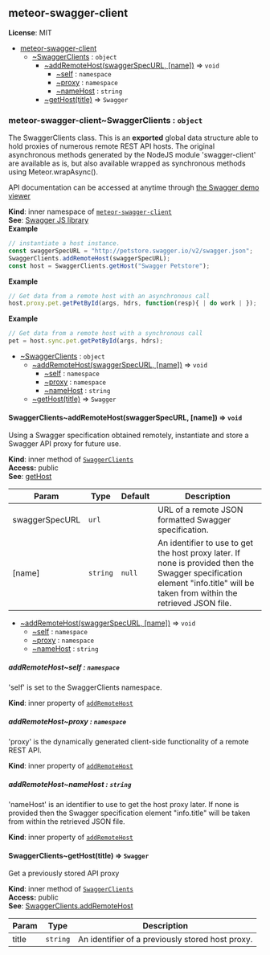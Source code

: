 <a name="module_meteor-swagger-client"></a>
## meteor-swagger-client
**License**: MIT  

* [meteor-swagger-client](#module_meteor-swagger-client)
  * [~SwaggerClients](#module_meteor-swagger-client..SwaggerClients) : <code>object</code>
    * [~addRemoteHost(swaggerSpecURL, [name])](#module_meteor-swagger-client..SwaggerClients..addRemoteHost) ⇒ <code>void</code>
      * [~self](#module_meteor-swagger-client..SwaggerClients..addRemoteHost..self) : <code>namespace</code>
      * [~proxy](#module_meteor-swagger-client..SwaggerClients..addRemoteHost..proxy) : <code>namespace</code>
      * [~nameHost](#module_meteor-swagger-client..SwaggerClients..addRemoteHost..nameHost) : <code>string</code>
    * [~getHost(title)](#module_meteor-swagger-client..SwaggerClients..getHost) ⇒ <code>Swagger</code>

<a name="module_meteor-swagger-client..SwaggerClients"></a>
### meteor-swagger-client~SwaggerClients : <code>object</code>
The SwaggerClients class. 
This is an <b>exported</b> global data structure able to hold proxies of
numerous remote REST API hosts.  The original asynchronous methods generated
by the NodeJS module 'swagger-client' are available as is, but also available
wrapped as synchronous methods using Meteor.wrapAsync().

API documentation can be accessed at anytime through
[the Swagger demo viewer](http://petstore.swagger.io/)

**Kind**: inner namespace of <code>[meteor-swagger-client](#module_meteor-swagger-client)</code>  
**See**: [Swagger JS library](https://github.com/swagger-api/swagger-js)  
**Example**  
```js
// instantiate a host instance.
const swaggerSpecURL = "http://petstore.swagger.io/v2/swagger.json";
SwaggerClients.addRemoteHost(swaggerSpecURL);
const host = SwaggerClients.getHost("Swagger Petstore");
```
**Example**  
```js
// Get data from a remote host with an asynchronous call
host.proxy.pet.getPetById(args, hdrs, function(resp){ | do work | });
```
**Example**  
```js
// Get data from a remote host with a synchronous call
pet = host.sync.pet.getPetById(args, hdrs);
```

* [~SwaggerClients](#module_meteor-swagger-client..SwaggerClients) : <code>object</code>
  * [~addRemoteHost(swaggerSpecURL, [name])](#module_meteor-swagger-client..SwaggerClients..addRemoteHost) ⇒ <code>void</code>
    * [~self](#module_meteor-swagger-client..SwaggerClients..addRemoteHost..self) : <code>namespace</code>
    * [~proxy](#module_meteor-swagger-client..SwaggerClients..addRemoteHost..proxy) : <code>namespace</code>
    * [~nameHost](#module_meteor-swagger-client..SwaggerClients..addRemoteHost..nameHost) : <code>string</code>
  * [~getHost(title)](#module_meteor-swagger-client..SwaggerClients..getHost) ⇒ <code>Swagger</code>

<a name="module_meteor-swagger-client..SwaggerClients..addRemoteHost"></a>
#### SwaggerClients~addRemoteHost(swaggerSpecURL, [name]) ⇒ <code>void</code>
Using a Swagger specification obtained remotely, instantiate and store
a Swagger API proxy for future use.

**Kind**: inner method of <code>[SwaggerClients](#module_meteor-swagger-client..SwaggerClients)</code>  
**Access:** public  
**See**: [getHost](getHost)  

| Param | Type | Default | Description |
| --- | --- | --- | --- |
| swaggerSpecURL | <code>url</code> |  | URL of a remote JSON formatted Swagger specification. |
| [name] | <code>string</code> | <code>null</code> | An identifier to use to get the host proxy later. If none is provided then the Swagger specification element "info.title" will be taken from within the retrieved JSON file. |


* [~addRemoteHost(swaggerSpecURL, [name])](#module_meteor-swagger-client..SwaggerClients..addRemoteHost) ⇒ <code>void</code>
  * [~self](#module_meteor-swagger-client..SwaggerClients..addRemoteHost..self) : <code>namespace</code>
  * [~proxy](#module_meteor-swagger-client..SwaggerClients..addRemoteHost..proxy) : <code>namespace</code>
  * [~nameHost](#module_meteor-swagger-client..SwaggerClients..addRemoteHost..nameHost) : <code>string</code>

<a name="module_meteor-swagger-client..SwaggerClients..addRemoteHost..self"></a>
##### addRemoteHost~self : <code>namespace</code>
'self' is set to the SwaggerClients namespace.

**Kind**: inner property of <code>[addRemoteHost](#module_meteor-swagger-client..SwaggerClients..addRemoteHost)</code>  
<a name="module_meteor-swagger-client..SwaggerClients..addRemoteHost..proxy"></a>
##### addRemoteHost~proxy : <code>namespace</code>
'proxy' is the dynamically generated client-side
functionality of a remote REST API.

**Kind**: inner property of <code>[addRemoteHost](#module_meteor-swagger-client..SwaggerClients..addRemoteHost)</code>  
<a name="module_meteor-swagger-client..SwaggerClients..addRemoteHost..nameHost"></a>
##### addRemoteHost~nameHost : <code>string</code>
'nameHost' is an identifier to use to get the host proxy
later. If none is provided then the Swagger specification element
"info.title" will be taken from within the retrieved JSON file.

**Kind**: inner property of <code>[addRemoteHost](#module_meteor-swagger-client..SwaggerClients..addRemoteHost)</code>  
<a name="module_meteor-swagger-client..SwaggerClients..getHost"></a>
#### SwaggerClients~getHost(title) ⇒ <code>Swagger</code>
Get a previously stored API proxy

**Kind**: inner method of <code>[SwaggerClients](#module_meteor-swagger-client..SwaggerClients)</code>  
**Access:** public  
**See**: [SwaggerClients.addRemoteHost](SwaggerClients.addRemoteHost)  

| Param | Type | Description |
| --- | --- | --- |
| title | <code>string</code> | An identifier of a previously stored host proxy. |

